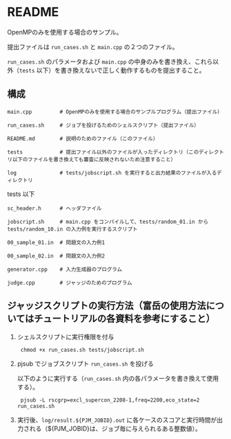 # README

OpenMPのみを使用する場合のサンプル。

提出ファイルは `run_cases.sh` と `main.cpp` の２つのファイル。

`run_cases.sh` のパラメータおよび `main.cpp` の中身のみを書き換え、これら以外（`tests` 以下）を書き換えないで正しく動作するものを提出すること。

## 構成

    main.cpp         # OpenMPのみを使用する場合のサンプルプログラム（提出ファイル）

    run_cases.sh     # ジョブを投げるためのシェルスクリプト（提出ファイル）

    README.md        # 説明のためのファイル（このファイル）

    tests            # 提出ファイル以外のファイルが入ったディレクトリ（このディレクトリ以下のファイルを書き換えても審査に反映されないため注意すること）

    log              # tests/jobscript.sh を実行すると出力結果のファイルが入るディレクトリ

tests 以下

    sc_header.h      # ヘッダファイル

    jobscript.sh     # main.cpp をコンパイルして、tests/random_01.in から tests/random_10.in の入力例を実行するスクリプト

    00_sample_01.in  # 問題文の入力例1

    00_sample_02.in  # 問題文の入力例2

    generator.cpp    # 入力生成器のプログラム

    judge.cpp        # ジャッジのためのプログラム

## ジャッジスクリプトの実行方法（富岳の使用方法についてはチュートリアルの各資料を参考にすること）

1. シェルスクリプトに実行権限を付与

        chmod +x run_cases.sh tests/jobscript.sh

2. pjsub でジョブスクリプト `run_cases.sh` を投げる

    以下のように実行する（`run_cases.sh` 内の各パラメータを書き換えて使用する）。

        pjsub -L rscgrp=excl_supercon_2208-1,freq=2200,eco_state=2 run_cases.sh

3. 実行後、`log/result.${PJM_JOBID}.out` に各ケースのスコアと実行時間が出力される（${PJM_JOBID}は、ジョブ毎に与えられるある整数値）。
